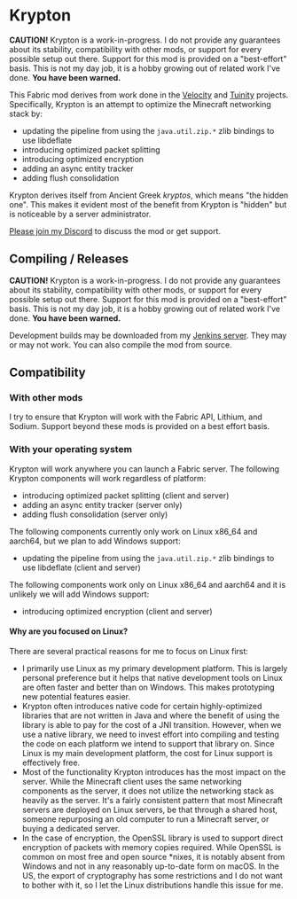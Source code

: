 # Krypton

**CAUTION!** Krypton is a work-in-progress. I do not provide any guarantees about its stability,
             compatibility with other mods, or support for every possible setup out there. Support
             for this mod is provided on a "best-effort" basis. This is not my day job, it is a hobby
             growing out of related work I've done. **You have been warned.**

This Fabric mod derives from work done in the [Velocity](https://velocitypowered.com/) and [Tuinity](https://github.com/Spottedleaf/Tuinity)
projects. Specifically, Krypton is an attempt to optimize the Minecraft networking stack by:

* updating the pipeline from using the `java.util.zip.*` zlib bindings to use libdeflate
* introducing optimized packet splitting
* introducing optimized encryption
* adding an async entity tracker
* adding flush consolidation

Krypton derives itself from Ancient Greek _kryptos_, which means "the hidden one". This makes
it evident most of the benefit from Krypton is "hidden" but is noticeable by a server administrator.

[Please join my Discord](https://discord.gg/RUGArxEQ8J) to discuss the mod or get support.

## Compiling / Releases

**CAUTION!** Krypton is a work-in-progress. I do not provide any guarantees about its stability,
             compatibility with other mods, or support for every possible setup out there. Support
             for this mod is provided on a "best-effort" basis. This is not my day job, it is a hobby
             growing out of related work I've done. **You have been warned.**

Development builds may be downloaded from my [Jenkins server](https://ci.velocitypowered.com/job/krypton/).
They may or may not work. You can also compile the mod from source.

## Compatibility

### With other mods

I try to ensure that Krypton will work with the Fabric API, Lithium, and Sodium. Support beyond these
mods is provided on a best effort basis.

### With your operating system

Krypton will work anywhere you can launch a Fabric server. The following Krypton components will work regardless of platform:

* introducing optimized packet splitting (client and server)
* adding an async entity tracker (server only)
* adding flush consolidation (server only)

The following components currently only work on Linux x86_64 and aarch64, but we plan to add Windows support:

* updating the pipeline from using the `java.util.zip.*` zlib bindings to use libdeflate (client and server)

The following components work only on Linux x86_64 and aarch64 and it is unlikely we will add Windows support:

* introducing optimized encryption (client and server)

#### Why are you focused on Linux?

There are several practical reasons for me to focus on Linux first:

* I primarily use Linux as my primary development platform. This is largely personal preference but it helps
  that native development tools on Linux are often faster and better than on Windows. This makes prototyping
  new potential features easier.
* Krypton often introduces native code for certain highly-optimized libraries that are not written in Java and
  where the benefit of using the library is able to pay for the cost of a JNI transition. However, when we use
  a native library, we need to invest effort into compiling and testing the code on each platform we intend to
  support that library on. Since Linux is my main development platform, the cost for Linux support is effectively free.
* Most of the functionality Krypton introduces has the most impact on the server. While the Minecraft client
  uses the same networking components as the server, it does not utilize the networking stack as heavily as the
  server. It's a fairly consistent pattern that most Minecraft servers are deployed on Linux servers, be that through a
  shared host, someone repurposing an old computer to run a Minecraft server, or buying a dedicated server.
* In the case of encryption, the OpenSSL library is used to support direct encryption of packets with memory copies
  required. While OpenSSL is common on most free and open source *nixes, it is notably absent from Windows and not
  in any reasonably up-to-date form on macOS. In the US, the export of cryptography has some restrictions and I do not
  want to bother with it, so I let the Linux distributions handle this issue for me.
